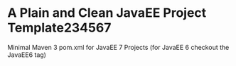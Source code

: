 A Plain and Clean JavaEE Project Template234567
=====================

Minimal Maven 3 pom.xml for JavaEE 7 Projects (for JavaEE 6 checkout the JavaEE6 tag)

